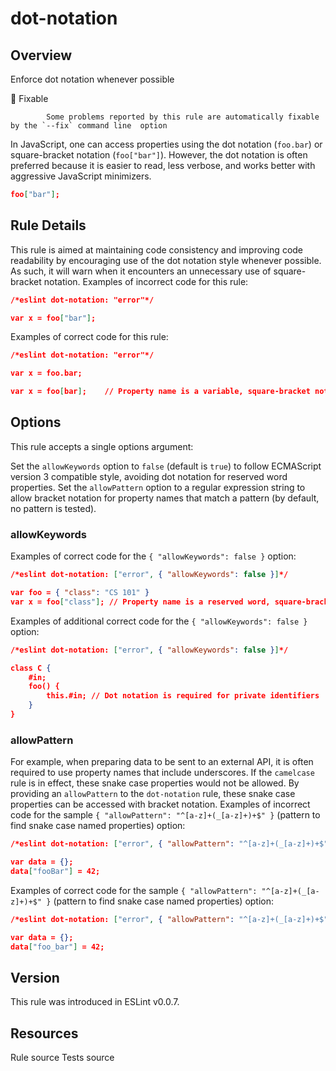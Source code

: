 
# dot-notation
## Overview
Enforce dot notation whenever possible


🔧 Fixable

            Some problems reported by this rule are automatically fixable by the `--fix` command line  option
        


In JavaScript, one can access properties using the dot notation (`foo.bar`) or square-bracket notation (`foo["bar"]`). However, the dot notation is often preferred because it is easier to read, less verbose, and works better with aggressive JavaScript minimizers.

```json
foo["bar"];
```
## Rule Details
This rule is aimed at maintaining code consistency and improving code readability by encouraging use of the dot notation style whenever possible. As such, it will warn when it encounters an unnecessary use of square-bracket notation.
Examples of incorrect code for this rule:


```json
/*eslint dot-notation: "error"*/

var x = foo["bar"];
```
Examples of correct code for this rule:


```json
/*eslint dot-notation: "error"*/

var x = foo.bar;

var x = foo[bar];    // Property name is a variable, square-bracket notation required
```
## Options
This rule accepts a single options argument:

Set the `allowKeywords` option to `false` (default is `true`) to follow ECMAScript version 3 compatible style, avoiding dot notation for reserved word properties.
Set the `allowPattern` option to a regular expression string to allow bracket notation for property names that match a pattern (by default, no pattern is tested).

### allowKeywords
Examples of correct code for the `{ "allowKeywords": false }` option:


```json
/*eslint dot-notation: ["error", { "allowKeywords": false }]*/

var foo = { "class": "CS 101" }
var x = foo["class"]; // Property name is a reserved word, square-bracket notation required
```
Examples of additional correct code for the `{ "allowKeywords": false }` option:


```json
/*eslint dot-notation: ["error", { "allowKeywords": false }]*/

class C {
    #in;
    foo() {
        this.#in; // Dot notation is required for private identifiers
    }
}
```
### allowPattern
For example, when preparing data to be sent to an external API, it is often required to use property names that include underscores.  If the `camelcase` rule is in effect, these snake case  properties would not be allowed.  By providing an `allowPattern` to the `dot-notation` rule, these snake case properties can be accessed with bracket notation.
Examples of incorrect code for the sample `{ "allowPattern": "^[a-z]+(_[a-z]+)+$" }` (pattern to find snake case named properties) option:


```json
/*eslint dot-notation: ["error", { "allowPattern": "^[a-z]+(_[a-z]+)+$" }]*/

var data = {};
data["fooBar"] = 42;
```
Examples of correct code for the sample `{ "allowPattern": "^[a-z]+(_[a-z]+)+$" }` (pattern to find snake case named properties) option:


```json
/*eslint dot-notation: ["error", { "allowPattern": "^[a-z]+(_[a-z]+)+$" }]*/

var data = {};
data["foo_bar"] = 42;
```

## Version
This rule was introduced in ESLint v0.0.7.
## Resources

Rule source 
Tests source 

